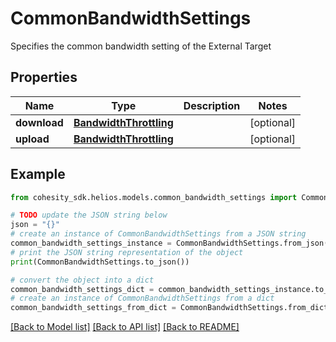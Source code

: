# CommonBandwidthSettings

Specifies the common bandwidth setting of the External Target

## Properties

Name | Type | Description | Notes
------------ | ------------- | ------------- | -------------
**download** | [**BandwidthThrottling**](BandwidthThrottling.md) |  | [optional] 
**upload** | [**BandwidthThrottling**](BandwidthThrottling.md) |  | [optional] 

## Example

```python
from cohesity_sdk.helios.models.common_bandwidth_settings import CommonBandwidthSettings

# TODO update the JSON string below
json = "{}"
# create an instance of CommonBandwidthSettings from a JSON string
common_bandwidth_settings_instance = CommonBandwidthSettings.from_json(json)
# print the JSON string representation of the object
print(CommonBandwidthSettings.to_json())

# convert the object into a dict
common_bandwidth_settings_dict = common_bandwidth_settings_instance.to_dict()
# create an instance of CommonBandwidthSettings from a dict
common_bandwidth_settings_from_dict = CommonBandwidthSettings.from_dict(common_bandwidth_settings_dict)
```
[[Back to Model list]](../README.md#documentation-for-models) [[Back to API list]](../README.md#documentation-for-api-endpoints) [[Back to README]](../README.md)


